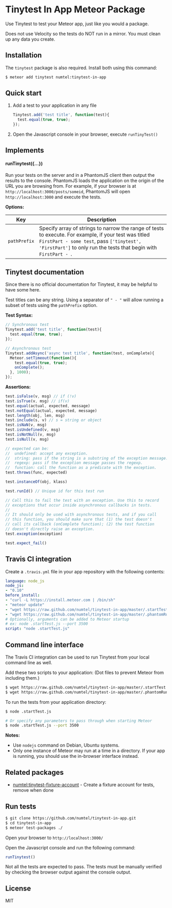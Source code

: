 # Tinytest In App Meteor Package

Use Tinytest to test your Meteor app, just like you would a package.

Does not use Velocity so the tests do NOT run in a mirror. You must clean up
any data you create.

## Installation
The `tinytest` package is also required. Install both using this command:

```bash
$ meteor add tinytest numtel:tinytest-in-app
```

## Quick start

1. Add a test to your application in any file
    ```javascript
    Tinytest.add('test title', function(test){
      test.equal(true, true);
    });
    ```

2. Open the Javascript console in your browser, execute `runTinyTest()`

## Implements

#### runTinytest({...})

Run your tests on the server and in a PhantomJS client then output the results
to the console. PhantomJS loads the application on the origin of the URL you are
browsing from. For example, if your browser is at `http://localhost:3000/posts/someid`,
PhantomJS will open `http://localhost:3000` and execute the tests.

**Options:**

Key    | Description
-------|----------------------------------------------------------------------
`pathPrefix` | Specify array of strings to narrow the range of tests to execute. For example, if your test was titled `FirstPart - some test`, pass `['tinytest', 'FirstPart']` to only run the tests that begin with `FirstPart - `.

## Tinytest documentation

Since there is no official documentation for Tinytest, it may be helpful to have
some here.

Test titles can be any string. Using a separator of `" - "` will allow running
a subset of tests using the `pathPrefix` option.

**Test Syntax:**
```javascript
// Synchronous test
Tinytest.add('test title', function(test){
  test.equal(true, true);
});

// Asynchronous test
Tinytest.addAsync('async test title', function(test, onComplete){
  Meteor.setTimeout(function(){
    test.equal(true, true);
    onComplete();
  }, 1000);
});
```

**Assertions:**
```javascript
test.isFalse(v, msg) // if (!v)
test.isTrue(v, msg) // if(v)
test.equal(actual, expected, message)
test.notEqual(actual, expected, message)
test.length(obj, len, msg)
test.include(s, v) // s = string or object
test.isNaN(v, msg)
test.isUndefined(v, msg)
test.isNotNull(v, msg)
test.isNull(v, msg)

// expected can be:
//  undefined: accept any exception.
//  string: pass if the string is a substring of the exception message.
//  regexp: pass if the exception message passes the regexp.
//  function: call the function as a predicate with the exception.
test.throws(func, expected)

test.instanceOf(obj, klass)

test.runId() // Unique id for this test run

// Call this to fail the test with an exception. Use this to record
// exceptions that occur inside asynchronous callbacks in tests.
//
// It should only be used with asynchronous tests, and if you call
// this function, you should make sure that (1) the test doesn't
// call its callback (onComplete function); (2) the test function
// doesn't directly raise an exception.
test.exception(exception)

test.expect_fail()
```

## Travis CI integration

Create a `.travis.yml` file in your app repository with the following contents:

```yml
language: node_js
node_js:
- "0.10"
before_install:
- "curl -L https://install.meteor.com | /bin/sh"
- "meteor update"
- "wget https://raw.github.com/numtel/tinytest-in-app/master/.startTest.js"
- "wget https://raw.github.com/numtel/tinytest-in-app/master/.phantomRunner.js"
# Optionally, arguments can be added to Meteor startup
# ex: node .startTest.js --port 3500
script: "node .startTest.js"
```

## Command line interface
The Travis CI integration can be used to run Tinytest from your local command
line as well.

Add these two scripts to your application: (Dot files to prevent Meteor from
including them.)

```bash
$ wget https://raw.github.com/numtel/tinytest-in-app/master/.startTest.js
$ wget https://raw.github.com/numtel/tinytest-in-app/master/.phantomRunner.js
```

To run the tests from your application directory:

```bash
$ node .startTest.js

# Or specify any parameters to pass through when starting Meteor
$ node .startTest.js --port 3500
```

**Notes:**
* Use `nodejs` command on Debian, Ubuntu systems.
* Only one instance of Meteor may run at a time in a directory. If your app
  is running, you should use the in-browser interface instead.

## Related packages
* [numtel:tinytest-fixture-account](http://github.com/numtel/tinytest-fixture-account) - Create a fixture account for tests, remove when done

## Run tests

```bash
$ git clone https://github.com/numtel/tinytest-in-app.git
$ cd tinytest-in-app
$ meteor test-packages ./
```

Open your browser to `http://localhost:3000/`

Open the Javascript console and run the following command:

```javascript
runTinytest()
```

Not all the tests are expected to pass. The tests must be manually verified by
checking the browser output against the console output.


## License

MIT
